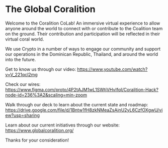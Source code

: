 # The Global Coralition

Welcome to the Coralition CoLab! An immersive virtual experience to allow anyone around the world to connect with or contribute to the Coalition team on the ground. Their contribution and participation will be reflected in their virtual coral world.

We use Crypto in a number of ways to engage our community and support our operations in the Dominican Republic, Thailand, and around the world into the future. 

Get to know us through our video: https://www.youtube.com/watch?v=V_221qcl2mg

Check our wires: https://www.figma.com/proto/4P2tAJM1wL1SWtjVHvIfqI/Coralition-Hack?node-id=236%3A2&scaling=min-zoom

Walk through our deck to learn about the current state and roadmap: https://drive.google.com/file/d/1Bntw1fH8zkNMeaZsAinU2yL6CzfOXgwU/view?usp=sharing

Learn about our current initiatives through our website: https://www.globalcoralition.org/

Thanks for your consideration!
